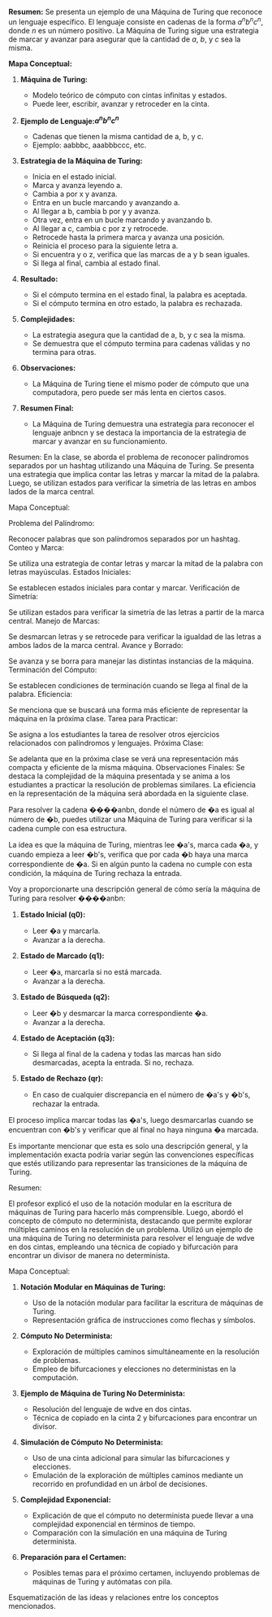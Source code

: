 **Resumen:** Se presenta un ejemplo de una Máquina de Turing que reconoce un lenguaje específico. El lenguaje consiste en cadenas de la forma $a^nb^nc^n$, donde $n$ es un número positivo. La Máquina de Turing sigue una estrategia de marcar y avanzar para asegurar que la cantidad de $a$, $b$, y $c$ sea la misma.

**Mapa Conceptual:**

1. **Máquina de Turing:**
    
    - Modelo teórico de cómputo con cintas infinitas y estados.
    - Puede leer, escribir, avanzar y retroceder en la cinta.
2. **Ejemplo de Lenguaje:$a^nb^nc^n$**
    
    - Cadenas que tienen la misma cantidad de a, b, y c.
    - Ejemplo: aabbbc, aaabbbccc, etc.
3. **Estrategia de la Máquina de Turing:**
    
    - Inicia en el estado inicial.
    - Marca y avanza leyendo a.
    - Cambia a por x y avanza.
    - Entra en un bucle marcando y avanzando a.
    - Al llegar a b, cambia b por y y avanza.
    - Otra vez, entra en un bucle marcando y avanzando b.
    - Al llegar a c, cambia c por z y retrocede.
    - Retrocede hasta la primera marca y avanza una posición.
    - Reinicia el proceso para la siguiente letra a.
    - Si encuentra y o z, verifica que las marcas de a y b sean iguales.
    - Si llega al final, cambia al estado final.
4. **Resultado:**
    
    - Si el cómputo termina en el estado final, la palabra es aceptada.
    - Si el cómputo termina en otro estado, la palabra es rechazada.
5. **Complejidades:**
    
    - La estrategia asegura que la cantidad de a, b, y c sea la misma.
    - Se demuestra que el cómputo termina para cadenas válidas y no termina para otras.
6. **Observaciones:**
    
    - La Máquina de Turing tiene el mismo poder de cómputo que una computadora, pero puede ser más lenta en ciertos casos.
7. **Resumen Final:**
    
    - La Máquina de Turing demuestra una estrategia para reconocer el lenguaje anbncn y se destaca la importancia de la estrategia de marcar y avanzar en su funcionamiento.


Resumen:
En la clase, se aborda el problema de reconocer palíndromos separados por un hashtag utilizando una Máquina de Turing. Se presenta una estrategia que implica contar las letras y marcar la mitad de la palabra. Luego, se utilizan estados para verificar la simetría de las letras en ambos lados de la marca central.

Mapa Conceptual:

Problema del Palíndromo:

Reconocer palabras que son palíndromos separados por un hashtag.
Conteo y Marca:

Se utiliza una estrategia de contar letras y marcar la mitad de la palabra con letras mayúsculas.
Estados Iniciales:

Se establecen estados iniciales para contar y marcar.
Verificación de Simetría:

Se utilizan estados para verificar la simetría de las letras a partir de la marca central.
Manejo de Marcas:

Se desmarcan letras y se retrocede para verificar la igualdad de las letras a ambos lados de la marca central.
Avance y Borrado:

Se avanza y se borra para manejar las distintas instancias de la máquina.
Terminación del Cómputo:

Se establecen condiciones de terminación cuando se llega al final de la palabra.
Eficiencia:

Se menciona que se buscará una forma más eficiente de representar la máquina en la próxima clase.
Tarea para Practicar:

Se asigna a los estudiantes la tarea de resolver otros ejercicios relacionados con palíndromos y lenguajes.
Próxima Clase:

Se adelanta que en la próxima clase se verá una representación más compacta y eficiente de la misma máquina.
Observaciones Finales:
Se destaca la complejidad de la máquina presentada y se anima a los estudiantes a practicar la resolución de problemas similares. La eficiencia en la representación de la máquina será abordada en la siguiente clase.

Para resolver la cadena ����anbn, donde el número de �a es igual al número de �b, puedes utilizar una Máquina de Turing para verificar si la cadena cumple con esa estructura.

La idea es que la máquina de Turing, mientras lee �a's, marca cada �a, y cuando empieza a leer �b's, verifica que por cada �b haya una marca correspondiente de �a. Si en algún punto la cadena no cumple con esta condición, la máquina de Turing rechaza la entrada.

Voy a proporcionarte una descripción general de cómo sería la máquina de Turing para resolver ����anbn:

1. **Estado Inicial (q0):**
    
    - Leer �a y marcarla.
    - Avanzar a la derecha.
2. **Estado de Marcado (q1):**
    
    - Leer �a, marcarla si no está marcada.
    - Avanzar a la derecha.
3. **Estado de Búsqueda (q2):**
    
    - Leer �b y desmarcar la marca correspondiente �a.
    - Avanzar a la derecha.
4. **Estado de Aceptación (q3):**
    
    - Si llega al final de la cadena y todas las marcas han sido desmarcadas, acepta la entrada. Si no, rechaza.
5. **Estado de Rechazo (qr):**
    
    - En caso de cualquier discrepancia en el número de �a's y �b's, rechazar la entrada.

El proceso implica marcar todas las �a's, luego desmarcarlas cuando se encuentran con �b's y verificar que al final no haya ninguna �a marcada.

Es importante mencionar que esta es solo una descripción general, y la implementación exacta podría variar según las convenciones específicas que estés utilizando para representar las transiciones de la máquina de Turing.


  
Resumen:

El profesor explicó el uso de la notación modular en la escritura de máquinas de Turing para hacerlo más comprensible. Luego, abordó el concepto de cómputo no determinista, destacando que permite explorar múltiples caminos en la resolución de un problema. Utilizó un ejemplo de una máquina de Turing no determinista para resolver el lenguaje de wdve en dos cintas, empleando una técnica de copiado y bifurcación para encontrar un divisor de manera no determinista.

Mapa Conceptual:

1. **Notación Modular en Máquinas de Turing:**
    
    - Uso de la notación modular para facilitar la escritura de máquinas de Turing.
    - Representación gráfica de instrucciones como flechas y símbolos.
2. **Cómputo No Determinista:**
    
    - Exploración de múltiples caminos simultáneamente en la resolución de problemas.
    - Empleo de bifurcaciones y elecciones no deterministas en la computación.
3. **Ejemplo de Máquina de Turing No Determinista:**
    
    - Resolución del lenguaje de wdve en dos cintas.
    - Técnica de copiado en la cinta 2 y bifurcaciones para encontrar un divisor.
4. **Simulación de Cómputo No Determinista:**
    
    - Uso de una cinta adicional para simular las bifurcaciones y elecciones.
    - Emulación de la exploración de múltiples caminos mediante un recorrido en profundidad en un árbol de decisiones.
5. **Complejidad Exponencial:**
    
    - Explicación de que el cómputo no determinista puede llevar a una complejidad exponencial en términos de tiempo.
    - Comparación con la simulación en una máquina de Turing determinista.
6. **Preparación para el Certamen:**
    
    - Posibles temas para el próximo certamen, incluyendo problemas de máquinas de Turing y autómatas con pila.

Esquematización de las ideas y relaciones entre los conceptos mencionados.